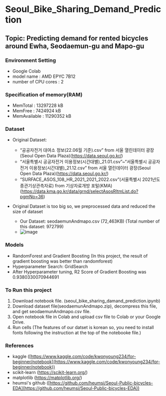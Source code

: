 # Seoul_Bike_Sharing_Demand_Prediction
## Topic: Predicting demand for rented bicycles around Ewha, Seodaemun-gu and Mapo-gu

### Environment Setting
- Google Colab
- model name	: AMD EPYC 7B12
- number of CPU cores : 2

### Specification of memory(RAM)
- MemTotal :       13297228 kB
- MemFree :         7424924 kB
- MemAvailable :   11290352 kB

### Dataset
- Original Dataset: 
    - “공공자전거 대여소 정보(22.06월 기준).csv” from 서울 열린데이터 광장(Seoul Open Data Plaza)(https://data.seoul.go.kr/)
    - “서울특별시 공공자전거 이용정보(시간대별)_21.01.csv”~“서울특별시 공공자전거 이용정보(시간대별)_21.12.csv” from 서울 열린데이터 광장(Seoul Open Data Plaza)(https://data.seoul.go.kr/)
    - “SURFACE_ASOS_108_HR_2021_2021_2022.csv”(서울특별시 2021년도 종관기상관측자료) from 기상자료개방 포털(KMA) (https://data.kma.go.kr/data/grnd/selectAsosRltmList.do?pgmNo=36)

- Original Dataset is too big so, we preprocessed data and reduced the size of dataset
    - Our Dataset: seodaemunAndmapo.csv (72,463KB) (Total number of this dataset: 972799)
    - ![image](https://user-images.githubusercontent.com/76611903/208368643-81ae2c38-07aa-4228-bb05-ca7c1adb7868.png)
    
### Models
- RandomForest and Gradient Boosting (In this project, the result of gradient boosting was better than randomforest)
- Hyperparameter Search: GridSearch
- After Hyperparameter tuning, R2 Score of Gradient Boosting was 0.9380330070944691

### To Run this project
1. Download notebook file. (seoul_bike_sharing_damand_prediction.ipynb)
2. Download dataset file(seodaemunAndmapo.zip), decompress this file, and get seodaemunAndmapo.csv file.
3. Open notebook file in Colab and upload csv file to Colab or your Google Drive.
4. Run cells
(The features of our datset is korean so, you need to install fonts following the instruction at the top of the notebooke file.)

### References
- kaggle ([https://www.kaggle.com/code/kwonyoung234/for-beginner/notebook](https://www.kaggle.com/code/kwonyoung234/for-beginner/notebook))
- scikit-learn (https://scikit-learn.org/)
- matplotlib (https://matplotlib.org/)
- heumsi's github ([https://github.com/heumsi/Seoul-Public-bicycles-EDA](https://github.com/heumsi/Seoul-Public-bicycles-EDA))
